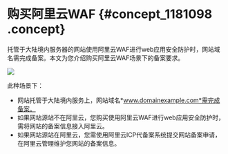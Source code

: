 # 购买阿里云WAF {#concept_1181098 .concept}

托管于大陆境内服务器的网站使用阿里云WAF进行web应用安全防护时，网站域名需完成备案。本文为您介绍购买阿里云WAF场景下的备案要求。

![](http://static-aliyun-doc.oss-cn-hangzhou.aliyuncs.com/assets/img/947827/156351815051475_zh-CN.png)

此种场景下：

-   网站托管于大陆境内服务上，网站域名*www.domainexample.com*需完成备案。
-   如果网站源站不在阿里云，您购买使用阿里云WAF进行web应用安全防护时，需将网站的备案信息接入阿里云。
-   如果网站源站在阿里云，您需使用阿里云ICP代备案系统提交网站备案申请，在阿里云管理维护您网站的备案信息。

